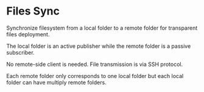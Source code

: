 # Files Sync

Synchronize filesystem from a local folder to a remote folder for transparent files deployment.

The local folder is an active publisher while the remote folder is a passive subscriber.

No remote-side client is needed. File transmission is via SSH protocol. 

Each remote folder only corresponds to one local folder but each local folder can have multiply remote folders.
